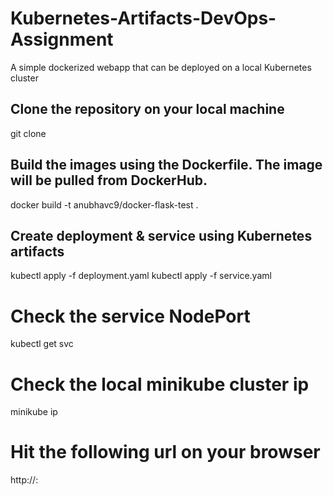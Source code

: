 # Kubernetes-Artifacts-DevOps-Assignment
A simple dockerized webapp that can be deployed on a local Kubernetes cluster

## Clone the repository on your local machine
git clone

## Build the images using the Dockerfile. The image will be pulled from DockerHub.
docker build -t anubhavc9/docker-flask-test .

## Create deployment & service using Kubernetes artifacts
kubectl apply -f deployment.yaml
kubectl apply -f service.yaml

# Check the service NodePort
kubectl get svc

# Check the local minikube cluster ip
minikube ip

# Hit the following url on your browser
http://<Minikube IP>:<NodePort>
